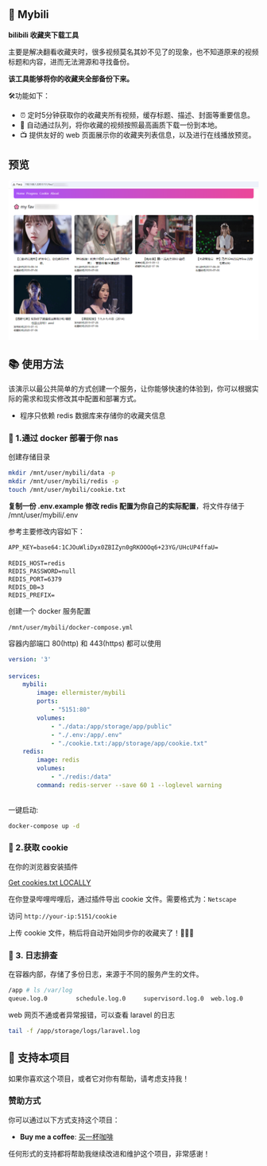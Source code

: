 ## 🎥 Mybili

**bilibili 收藏夹下载工具**

主要是解决翻看收藏夹时，很多视频莫名其妙不见了的现象，也不知道原来的视频标题和内容，进而无法溯源和寻找备份。

**该工具能够将你的收藏夹全部备份下来。**

🛠️功能如下：

- ⏰ 定时5分钟获取你的收藏夹所有视频，缓存标题、描述、封面等重要信息。
- 🚀 自动通过队列，将你收藏的视频按照最高画质下载一份到本地。
- 📺 提供友好的 web 页面展示你的收藏夹列表信息，以及进行在线播放预览。


## 预览

![preview](./preview.png)


## 📚 使用方法

该演示以最公共简单的方式创建一个服务，让你能够快速的体验到，你可以根据实际的需求和现实修改其中配置和部署方式。

- 程序只依赖 redis 数据库来存储你的收藏夹信息

### 🐳 1.通过 docker 部署于你 nas

创建存储目录
```bash
mkdir /mnt/user/mybili/data -p
mkdir /mnt/user/mybili/redis -p
touch /mnt/user/mybili/cookie.txt
```


**复制一份 .env.example 修改 redis 配置为你自己的实际配置**，将文件存储于 /mnt/user/mybili/.env

参考主要修改内容如下：
```
APP_KEY=base64:1CJOuWliDyx0ZBIZyn0gRKOOOq6+23YG/UHcUP4ffaU=

REDIS_HOST=redis
REDIS_PASSWORD=null
REDIS_PORT=6379
REDIS_DB=3
REDIS_PREFIX=
```


创建一个 docker 服务配置

 `/mnt/user/mybili/docker-compose.yml`

 容器内部端口 80(http) 和 443(https) 都可以使用

```yml
version: '3'

services: 
    mybili:
        image: ellermister/mybili
        ports:
            - "5151:80"
        volumes:
            - "./data:/app/storage/app/public"
            - "./.env:/app/.env"
            - "./cookie.txt:/app/storage/app/cookie.txt"
    redis:
        image: redis
        volumes:
            - "./redis:/data"
        command: redis-server --save 60 1 --loglevel warning
        
```

一键启动:
```bash
docker-compose up -d
```

### 🍪 2.获取 cookie

在你的浏览器安装插件

[Get cookies.txt LOCALLY](https://chrome.google.com/webstore/detail/cclelndahbckbenkjhflpdbgdldlbecc)

在你登录哔哩哔哩后，通过插件导出 cookie 文件。需要格式为：`Netscape`

访问 `http://your-ip:5151/cookie`

上传 cookie 文件，稍后将自动开始同步你的收藏夹了！🍡🍡🍡


### 📝 3. 日志排查

在容器内部，存储了多份日志，来源于不同的服务产生的文件。
```bash
/app # ls /var/log
queue.log.0        schedule.log.0     supervisord.log.0  web.log.0
```

web
网页不通或者异常报错，可以查看 laravel 的日志
```bash
tail -f /app/storage/logs/laravel.log
```

## 💓 支持本项目

如果你喜欢这个项目，或者它对你有帮助，请考虑支持我！

### 赞助方式

你可以通过以下方式支持这个项目：

- **Buy me a coffee**: [买一杯咖啡](https://buymeacoffee.com/ellermister)

任何形式的支持都将帮助我继续改进和维护这个项目，非常感谢！